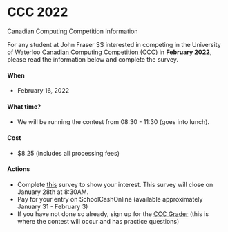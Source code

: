 # CCC 2022
Canadian Computing Competition Information

For any student at John Fraser SS interested in competing in the University of Waterloo [Canadian Computing Competition (CCC)](https://www.cemc.uwaterloo.ca/contests/ccc-cco.html) in **February 2022**, please read the information below and complete the survey.

#### When
- February 16, 2022

#### What time?
- We will be running the contest from 08:30 - 11:30 (goes into lunch).

#### Cost
- $8.25 (includes all processing fees)

#### Actions
- Complete [this](https://forms.gle/uzpsy9yV6Z19oXcr5) survey to show your interest. This survey will close on January 28th at 8:30AM.
- Pay for your entry on SchoolCashOnline (available approximately January 31 - February 3)
- If you have not done so already, sign up for the [CCC Grader](https://cccgrader.com/) (this is where the contest will occur and has practice questions)
